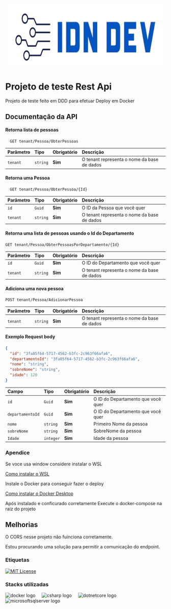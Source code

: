 <div align="center">
  <img height="200" src="./Assets/Logo_IDN_DEV_Sem_Fundo.png"  />
</div>


# Projeto de teste Rest Api

Projeto de teste feito em DDD para efetuar Deploy em Docker


## Documentação da API

#### Retorna lista de pessoas

```http
  GET tenant/Pessoa/ObterPessoas
```

| Parâmetro   | Tipo       | Obrigatório |Descrição                           |
| :---------- | :--------- | :---------  |:---------------------------------- |
| `tenant` | `string` | **Sim** | O tenant representa o nome da base de dados |

#### Retorna uma Pessoa

```http
  GET tenant/Pessoa/ObterPessoa/{Id}
```

| Parâmetro   | Tipo       | Obrigatório |Descrição                          |
| :---------- | :--------- | :---------  |:----------------------------------|
| `id`      | `Guid` | **Sim** | O ID da Pessoa que você quer                |
| `tenant` | `string` | **Sim** | O tenant representa o nome da base de dados|

#### Retorna uma lista de pessoas usando o Id do Departamento

```http
GET tenant/Pessoa/ObterPessoasPorDepartamento/{Id}
```

| Parâmetro   | Tipo       | Obrigatório |Descrição                          |
| :---------- | :--------- | :---------  |:----------------------------------|
| `id`      | `Guid` | **Sim** | O ID do Departamento que você quer          |
| `tenant` | `string` | **Sim** | O tenant representa o nome da base de dados|

#### Adiciona uma nova pessoa

```http
POST tenant/Pessoa/AdicionarPessoa
```

| Parâmetro   | Tipo       | Obrigatório |Descrição                          |
| :---------- | :--------- | :---------  |:----------------------------------|
| `tenant` | `string` | **Sim** | O tenant representa o nome da base de dados|

#### Exemplo Request body

```json
{
  "id": "3fa85f64-5717-4562-b3fc-2c963f66afa6",
  "departamentoId": "3fa85f64-5717-4562-b3fc-2c963f66afa6",
  "nome": "string",
  "sobreNome": "string",
  "idade": 120
}
```

| Campo   | Tipo       | Obrigatório |Descrição                          |
| :---------- | :--------- | :---------  |:----------------------------------|
| `id`      | `Guid` | **Sim** | O ID do Departamento que você quer          |
| `departamentoId` | `Guid` | **Sim** | O ID do Departamento que você quer          |
| `nome`      |	`string`   |	**Sim**    |	Primeiro Nome da pessoa|
| `sobreNome` |	`string`   |	**Sim**    |	SobreNome da pessoa|
| `Idade`     |	`integer`   |	**Sim**    |	Idade da pessoa|


### Apendice

Se voce usa window considere instalar o WSL

[Como instalar o WSL](https://learn.microsoft.com/pt-br/windows/wsl/install)

Instale o Docker para conseguir fazer o deploy

[Como instalar o Docker Desktop](https://docs-docker-com.translate.goog/desktop/setup/install/windows-install/?_x_tr_sl=en&_x_tr_tl=pt&_x_tr_hl=pt&_x_tr_pto=tc)

Após instalado e conficurado corretamente
Execute o docker-compose na raiz do projeto

## Melhorias

O CORS nesse projeto não fuinciona corretamente.

Estou procurando uma solução para permitir a comunicação do endpoint.

### Etiquetas

[![MIT License](https://img.shields.io/badge/License-MIT-green.svg)](https://choosealicense.com/licenses/mit/)

### Stacks utilizadas

<div align="left">
  <img src="https://cdn.jsdelivr.net/gh/devicons/devicon/icons/docker/docker-original.svg" height="40" alt="docker logo"  />
  <img width="12" />
  <img src="https://cdn.jsdelivr.net/gh/devicons/devicon/icons/csharp/csharp-original.svg" height="40" alt="csharp logo"  />
  <img width="12" />
  <img src="https://cdn.jsdelivr.net/gh/devicons/devicon/icons/dotnetcore/dotnetcore-original.svg" height="40" alt="dotnetcore logo"  />
  <img width="12" />
  <img src="https://cdn.jsdelivr.net/gh/devicons/devicon/icons/microsoftsqlserver/microsoftsqlserver-plain.svg" height="40" alt="microsoftsqlserver logo"  />
</div>

